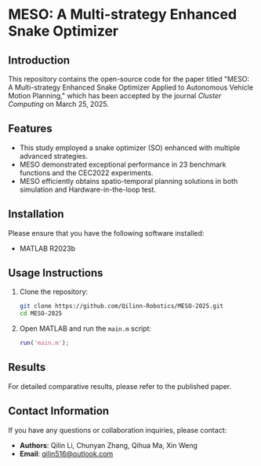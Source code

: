 # MESO: A Multi-strategy Enhanced Snake Optimizer

## Introduction
This repository contains the open-source code for the paper titled "MESO: A Multi-strategy Enhanced Snake Optimizer Applied to Autonomous Vehicle Motion Planning," which has been accepted by the journal *Cluster Computing* on March 25, 2025. 

## Features
- This study employed a snake optimizer (SO) enhanced with multiple advanced strategies.
- MESO demonstrated exceptional performance in 23 benchmark functions and the CEC2022 experiments.
- MESO efficiently obtains spatio-temporal planning solutions in both simulation and Hardware-in-the-loop test.

## Installation
Please ensure that you have the following software installed:
- MATLAB R2023b

## Usage Instructions
1. Clone the repository:
    ```bash
    git clone https://github.com/Qilinn-Robotics/MESO-2025.git
    cd MESO-2025
    ```

2. Open MATLAB and run the `main.m` script:
    ```matlab
    run('main.m');
    ```

## Results
For detailed comparative results, please refer to the published paper.

## Contact Information
If you have any questions or collaboration inquiries, please contact:
- **Authors**: Qilin Li, Chunyan Zhang, Qihua Ma, Xin Weng
- **Email**: qilin516@outlook.com
